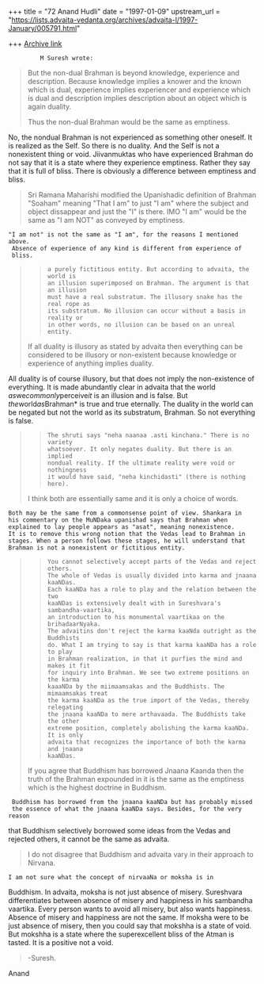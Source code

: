 +++
title = "72 Anand Hudli"
date = "1997-01-09"
upstream_url = "https://lists.advaita-vedanta.org/archives/advaita-l/1997-January/005791.html"

+++
[Archive link](https://lists.advaita-vedanta.org/archives/advaita-l/1997-January/005791.html)

             M Suresh wrote:
>
>   But the non-dual Brahman is beyond knowledge, experience and description.
>   Because knowledge implies a knower and the known which is dual,
>   experience implies experiencer and experience which is dual and
>   description implies description about an object which is again duality.
>
>   Thus the non-dual Brahman would be the same as emptiness.
>

   No, the nondual Brahman is not experienced as something other oneself.
   It is realized as the Self. So there is no duality. And the Self is not
   a nonexistent thing or void. Jiivanmuktas who have experienced Brahman
   do not say that it is a state where they experience emptiness. Rather they
   say that it is full of bliss. There is obviously a difference between
   emptiness and bliss.


>   Sri Ramana Maharishi modified the Upanishadic definition of Brahman "Soaham"
>   meaning "That I am" to just "I am" where the subject and object dissappear
>   and just the "I" is there. IMO "I am" would be the same as "I am NOT" as
>   conveyed by emptiness.

    "I am not" is not the same as "I am", for the reasons I mentioned above.
     Absence of experience of any kind is different from experience of
     bliss.
>
> >     a purely fictitious entity. But according to advaita, the world is
> >     an illusion superimposed on Brahman. The argument is that an illusion
> >     must have a real substratum. The illusory snake has the real rope as
> >     its substratum. No illusion can occur without a basis in reality or
> >     in other words, no illusion can be based on an unreal entity.
>
>   If all duality is illusory as stated by advaita then everything can be
>   considered to be illusory or non-existent because knowledge or experience
>   of anything implies duality.

   All duality is of course illusory, but that does not imply the
   non-existence of everything. It is made abundantly clear in advaita
   that the world *as*we*commonly*perceive*it* is an illusion and is
   false. But *the*world*as*Brahman* is true and true eternally. The
   duality in the world can be negated but not the world as its substratum,
   Brahman. So not everything is false.

>
> >     The shruti says "neha naanaa .asti kinchana." There is no variety
> >     whatsoever. It only negates duality. But there is an implied
> >     nondual reality. If the ultimate reality were void or nothingness
> >     it would have said, "neha kinchidasti" (there is nothing here).
>
>   I think both are essentially same and it is only a choice of words.
>

    Both may be the same from a commonsense point of view. Shankara in
    his commentary on the MuNDaka upanishad says that Brahman when
    explained to lay people appears as "asat", meaning nonexistence.
    It is to remove this wrong notion that the Vedas lead to Brahman in
    stages. When a person follows these stages, he will understand that
    Brahman is not a nonexistent or fictitious entity.


> >     You cannot selectively accept parts of the Vedas and reject others.
> >     The whole of Vedas is usually divided into karma and jnaana kaaNDas.
> >     Each kaaNDa has a role to play and the relation between the two
> >     kaaNDas is extensively dealt with in Sureshvara's sambandha-vaartika,
> >     an introduction to his monumental vaartikaa on the brihadaarNyaka.
> >     The advaitins don't reject the karma kaaNda outright as the Buddhists
> >     do. What I am trying to say is that karma kaaNDa has a role to play
> >     in Brahman realization, in that it purfies the mind and makes it fit
> >     for inquiry into Brahman. We see two extreme positions on the karma
> >     kaaaNDa by the miimaamsakas and the Buddhists. The mimaamsakas treat
> >     the karma kaaNDa as the true import of the Vedas, thereby relegating
> >     the jnaana kaaNDa to mere arthavaada. The Buddhists take the other
> >     extreme position, completely abolishing the karma kaaNDa. It is only
> >     advaita that recognizes the importance of both the karma and jnaana
> >     kaaNDas.
>
>   If you agree that Buddhism has borrowed Jnaana Kaanda then the truth of
>   the Brahman expounded in it is the same as the emptiness which is the
>   highest doctrine in Buddhism.

     Buddhism has borrowed from the jnaana kaaNDa but has probably missed
     the essence of what the jnaana kaaNDa says. Besides, for the very reason
   that Buddhism selectively borrowed some ideas from the Vedas and rejected
      others, it cannot be the same as advaita.
>
>   I do not disagree that Buddhism and advaita vary in their approach to
>   Nirvana.
>
    I am not sure what the concept of nirvaaNa or moksha is in
   Buddhism. In advaita, moksha is not just absence of misery. Sureshvara
   differentiates between absence of misery and happiness in his sambandha
   vaartika. Every person wants to avoid all misery, but also wants
   happiness. Absence of misery and happiness are not the same. If moksha
   were to be just absence of misery, then you could say that mokshha is
   a state of void. But mokshha is a state where the superexcellent bliss
   of the Atman is tasted. It is a positive not a void.

>
> -Suresh.
>
>

   Anand

